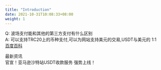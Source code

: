 ```yaml
---
title: "Introduction"
date: 2021-10-31T10:08:33+08:00
weight: 1
---
```

  
Q: 波场支付能和其他的第三方支付有什么区别  
A: 可以支持TRC20上的币种支付,可以为网站支持美元的交易,USDT与美元的 1:1 [百度百科](https://baike.baidu.com/item/%E6%B3%B0%E8%BE%BE%E5%B8%81/22415301?fr=aladdin)

最新资讯  
官宣！亚马逊沙特站USDT收款服务 强势上线！

